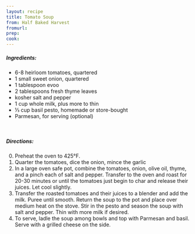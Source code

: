 ```yaml
---
layout: recipe
title: Tomato Soup
from: Half Baked Harvest
fromurl: 
prep: 
cook: 
---
```


##### Ingredients:

* 6-8 heirloom tomatoes, quartered
* 1 small sweet onion, quartered
* 1 tablespoon evoo
* 2 tablespoons fresh thyme leaves
* kosher salt and pepper
* 1 cup whole milk, plus more to thin
* ⅓ cup basil pesto, homemade or store-bought
* Parmesan, for serving (optional) 

<br>

##### Directions:

0. Preheat the oven to 425°F. 
1. Quarter the tomatoes, dice the onion, mince the garlic
2. In a large oven safe pot, combine the tomatoes, onion, olive oil, thyme, and a pinch each of salt and pepper. Transfer to the oven and roast for 20-30 minutes or until the tomatoes just begin to char and release their juices. Let cool slightly.
3. Transfer the roasted tomatoes and their juices to a blender and add the milk. Puree until smooth. Return the soup to the pot and place over medium heat on the stove. Stir in the pesto and season the soup with salt and pepper. Thin with more milk if desired. 
4. To serve, ladle the soup among bowls and top with Parmesan and basil. Serve with a grilled cheese on the side. 
